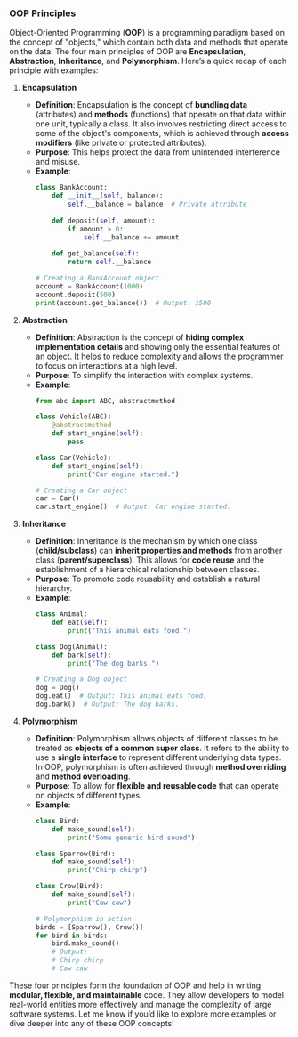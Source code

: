 ### **OOP Principles**

Object-Oriented Programming (**OOP**) is a programming paradigm based on the concept of "objects," which contain both data and methods that operate on the data. The four main principles of OOP are **Encapsulation**, **Abstraction**, **Inheritance**, and **Polymorphism**. Here’s a quick recap of each principle with examples:

1. **Encapsulation**
   - **Definition**: Encapsulation is the concept of **bundling data** (attributes) and **methods** (functions) that operate on that data within one unit, typically a class. It also involves restricting direct access to some of the object's components, which is achieved through **access modifiers** (like private or protected attributes).
   - **Purpose**: This helps protect the data from unintended interference and misuse.
   - **Example**:
     ```python
     class BankAccount:
         def __init__(self, balance):
             self.__balance = balance  # Private attribute
         
         def deposit(self, amount):
             if amount > 0:
                 self.__balance += amount
         
         def get_balance(self):
             return self.__balance

     # Creating a BankAccount object
     account = BankAccount(1000)
     account.deposit(500)
     print(account.get_balance())  # Output: 1500
     ```

2. **Abstraction**
   - **Definition**: Abstraction is the concept of **hiding complex implementation details** and showing only the essential features of an object. It helps to reduce complexity and allows the programmer to focus on interactions at a high level.
   - **Purpose**: To simplify the interaction with complex systems.
   - **Example**:
     ```python
     from abc import ABC, abstractmethod

     class Vehicle(ABC):
         @abstractmethod
         def start_engine(self):
             pass
     
     class Car(Vehicle):
         def start_engine(self):
             print("Car engine started.")

     # Creating a Car object
     car = Car()
     car.start_engine()  # Output: Car engine started.
     ```

3. **Inheritance**
   - **Definition**: Inheritance is the mechanism by which one class (**child/subclass**) can **inherit properties and methods** from another class (**parent/superclass**). This allows for **code reuse** and the establishment of a hierarchical relationship between classes.
   - **Purpose**: To promote code reusability and establish a natural hierarchy.
   - **Example**:
     ```python
     class Animal:
         def eat(self):
             print("This animal eats food.")
     
     class Dog(Animal):
         def bark(self):
             print("The dog barks.")

     # Creating a Dog object
     dog = Dog()
     dog.eat()  # Output: This animal eats food.
     dog.bark()  # Output: The dog barks.
     ```

4. **Polymorphism**
   - **Definition**: Polymorphism allows objects of different classes to be treated as **objects of a common super class**. It refers to the ability to use a **single interface** to represent different underlying data types. In OOP, polymorphism is often achieved through **method overriding** and **method overloading**.
   - **Purpose**: To allow for **flexible and reusable code** that can operate on objects of different types.
   - **Example**:
     ```python
     class Bird:
         def make_sound(self):
             print("Some generic bird sound")
     
     class Sparrow(Bird):
         def make_sound(self):
             print("Chirp chirp")
     
     class Crow(Bird):
         def make_sound(self):
             print("Caw caw")

     # Polymorphism in action
     birds = [Sparrow(), Crow()]
     for bird in birds:
         bird.make_sound()
         # Output:
         # Chirp chirp
         # Caw caw
     ```

These four principles form the foundation of OOP and help in writing **modular, flexible, and maintainable** code. They allow developers to model real-world entities more effectively and manage the complexity of large software systems. Let me know if you’d like to explore more examples or dive deeper into any of these OOP concepts!
